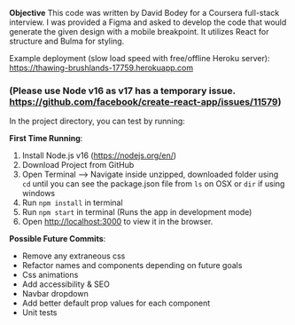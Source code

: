 **Objective**
This code was written by David Bodey for a Coursera full-stack interview. I was provided a Figma and asked to develop the code that would generate the given design with a mobile breakpoint. It utilizes React for structure and Bulma for styling.

Example deployment (slow load speed with free/offline Heroku server): 
https://thawing-brushlands-17759.herokuapp.com

### (Please use Node v16 as v17 has a temporary issue. https://github.com/facebook/create-react-app/issues/11579)

In the project directory, you can test by running:

**First Time Running**:
1) Install Node.js v16 (https://nodejs.org/en/)
2) Download Project from GitHub
3) Open Terminal --> Navigate inside unzipped, downloaded folder using `cd` until you can see the package.json file from `ls` on OSX or `dir` if using windows
4) Run `npm install` in terminal
5) Run `npm start` in terminal (Runs the app in development mode)
6) Open [http://localhost:3000](http://localhost:3000) to view it in the browser.

**Possible Future Commits**:
* Remove any extraneous css
* Refactor names and components depending on future goals
* Css animations
* Add accessibility & SEO
* Navbar dropdown
* Add better default prop values for each component
* Unit tests

